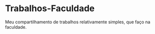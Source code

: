 # Trabalhos-Faculdade
Meu compartilhamento de trabalhos relativamente simples, que faço na faculdade.

